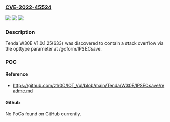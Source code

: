 ### [CVE-2022-45524](https://cve.mitre.org/cgi-bin/cvename.cgi?name=CVE-2022-45524)
![](https://img.shields.io/static/v1?label=Product&message=n%2Fa&color=blue)
![](https://img.shields.io/static/v1?label=Version&message=n%2Fa&color=blue)
![](https://img.shields.io/static/v1?label=Vulnerability&message=n%2Fa&color=brighgreen)

### Description

Tenda W30E V1.0.1.25(633) was discovered to contain a stack overflow via the opttype parameter at /goform/IPSECsave.

### POC

#### Reference
- https://github.com/z1r00/IOT_Vul/blob/main/Tenda/W30E/IPSECsave/readme.md

#### Github
No PoCs found on GitHub currently.

